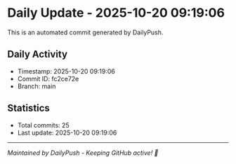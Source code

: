 # Daily Update - 2025-10-20 09:19:06

This is an automated commit generated by DailyPush.

## Daily Activity
- Timestamp: 2025-10-20 09:19:06
- Commit ID: fc2ce72e
- Branch: main

## Statistics
- Total commits: 25
- Last update: 2025-10-20 09:19:06

---
*Maintained by DailyPush - Keeping GitHub active! 🚀*
